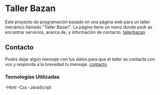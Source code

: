 # Taller Bazan
Este proyecto de programación basado en una página web para un taller mecánico llamado "Taller Bazan". La página tiene un menú donde podr
as encontrar servicios, acerca de, y información de contacto. [tallerbazan](https://macarenabordachilon.github.io/repositorio/ "tallerbazan")
## Contacto
Podes dejar algún mensaje con tus datos para que el taller se contacte con vos y responda a la brevedad tu mensaje. [contacto](https://macarenabordachilon.github.io/repositorio/contacto.html "contacto")
### Tecnologías Utilizadas
-Html
-Css
-JavaScript